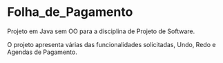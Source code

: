 # Folha_de_Pagamento
Projeto em Java sem OO para a disciplina de Projeto de Software.

O projeto apresenta várias das funcionalidades solicitadas, Undo, Redo e Agendas de Pagamento.
